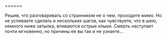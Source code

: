 ======

Решив, что разговаривать со странником не о чем, проходите мимо. Но не успеваете сделать и нескольких шагов, как чувствуете, что в шею, немного ниже затылка, впиваются острые клыки. Смерть наступает почти мгновенно, но причины ее вы так и не узнаете...

